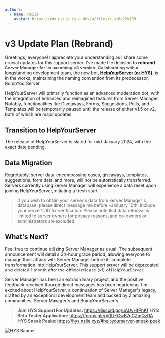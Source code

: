 ```yaml
---
authors:
  - name: Nziie
    avatar: https://cdn.nziie.is-a.dev/u/files/XLuj6e2Zm19R
---
```


# v3 Update Plan (Rebrand)

Greetings, everyone! I appreciate your understanding as I share some crucial updates for this support server. I've made the decision to **rebrand** Server Manager for its upcoming v3 version. Collaborating with a longstanding development team, the new bot, **[HelpYourServer (or HYS)](<https://hys.nziie.xyz>)**, is in the works, maintaining the naming convention from its predecessor, BumpYourServer.

HelpYourServer will primarily function as an advanced moderation bot, with the integration of enhanced and reimagined features from Server Manager. Notably, functionalities like Giveaways, Forms, Suggestions, Polls, and Templates will be temporarily paused until the release of either v1.5 or v2, both of which are major updates.

## Transition to HelpYourServer
The release of HelpYourServer is slated for mid-January 2024, with the exact date pending.

## Data Migration
Regrettably, server data, encompassing cases, giveaways, templates, suggestions, form data, and more, will not be automatically transferred. Servers currently using Server Manager will experience a data reset upon joining HelpYourServer, initiating a fresh start.

> If you wish to obtain your server's data from Server Manager's database, please direct message me before ~January 10th. Include your server's ID for verification. Please note that data retrieval is limited to server owners for privacy reasons, and co-owners or administrators are excluded.

## What's Next?
Feel free to continue utilizing Server Manager as usual. The subsequent announcement will detail a 24-hour grace period, allowing everyone to manage their affairs with Server Manager before its complete transformation into HelpYourServer. This support server will be deprecated and deleted 1 month after the official release (v1) of HelpYourServer.

Server Manager has been an extraordinary project, and the positive feedback received through direct messages has been heartening. I'm excited about HelpYourServer, a continuation of Server Manager's legacy, crafted by an exceptional development team and backed by 2 amazing communities, Server Manager's and BumpYourServer's.

> **Join HYS Support For Updates:** https://discord.gg/uAUvHfPhKf
> **HYS Beta Tester Application:** https://forms.gle/VQUFGwB7gCZmQzi1A
> **HYS Sneak Peaks:** https://hys.nziie.xyz/#helpyourserver-sneak-peak

![HYS Banner](https://cdn.discordapp.com/attachments/1076289923826589832/1174866178221543574/HelpYourServer_Banner.png?ex=657260e4&is=655febe4&hm=f903004475ce597f9f16eea42813ca8084c9ef3086c6ee325942897b4df2f426&)
